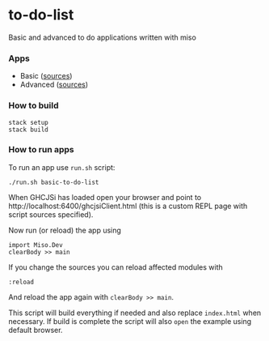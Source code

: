 # to-do-list

Basic and advanced to do applications written with miso

### Apps

- Basic ([sources](apps/basic-to-do-list))
- Advanced ([sources](apps/advanced-to-do-list))

### How to build

```
stack setup
stack build
```

### How to run apps

To run an app use `run.sh` script:

```
./run.sh basic-to-do-list
```

When GHCJSi has loaded open your browser and point to
http://localhost:6400/ghcjsiClient.html
(this is a custom REPL page with script sources specified).

Now run (or reload) the app using

```
import Miso.Dev
clearBody >> main
```

If you change the sources you can reload affected modules with

```
:reload
```

And reload the app again with `clearBody >> main`.

This script will build everything if needed and also replace `index.html` when necessary.
If build is complete the script will also `open` the example using default browser.
